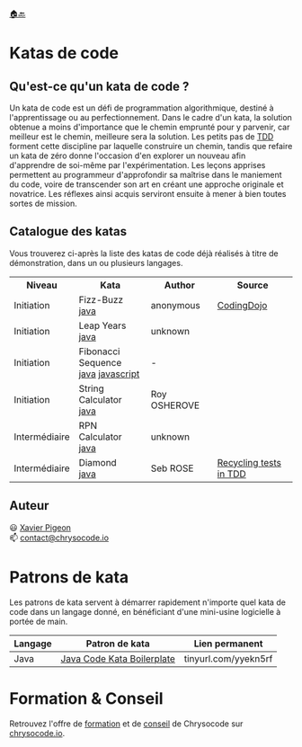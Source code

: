 [:house::back:](https://xavierpigeon.com)

# Katas de code

## Qu'est-ce qu'un kata de code ?

Un kata de code est un défi de programmation algorithmique, destiné à l'apprentissage ou au perfectionnement. Dans le cadre d'un kata, la solution obtenue a moins d'importance que le chemin emprunté pour y parvenir, car meilleur est le chemin, meilleure sera la solution. Les petits pas de [TDD](https://fr.wikipedia.org/wiki/Test_driven_development) forment cette discipline par laquelle construire un chemin, tandis que refaire un kata de zéro donne l'occasion d'en explorer un nouveau afin d'apprendre de soi-même par l'expérimentation. Les leçons apprises permettent au programmeur d'approfondir sa maîtrise dans le maniement du code, voire de transcender son art en créant une approche originale et novatrice. Les réflexes ainsi acquis serviront ensuite à mener à bien toutes sortes de mission.

## Catalogue des katas

Vous trouverez ci-après la liste des katas de code déjà réalisés à titre de démonstration, dans un ou plusieurs langages.

<table>
    <tr>
        <th>Niveau</th>
        <th>Kata</th>
        <th>Author</th>
        <th>Source</th>
    </tr>
    <tr>
        <td>Initiation</td>
        <td>
            Fizz-Buzz<br/>
            <a href="https://github.com/xapn/fizz-buzz-kata">java</a>
        </td>
        <td>anonymous</td>
        <td><a href="http://codingdojo.org/kata/FizzBuzz/">CodingDojo</a></td>
    </tr>
    <tr>
        <td>Initiation</td>
        <td>
            Leap Years<br/>
            <a href="https://github.com/xapn/leap-years-kata">java</a>
        </td>
        <td>unknown</td>
        <td></td>
    </tr>
    <tr>
        <td>Initiation</td>
        <td>
            Fibonacci Sequence<br/>
            <a href="">java</a> <a href="">javascript</a>
        </td>
        <td>-</td>
        <td></td>
    </tr>
    <tr>
        <td>Initiation</td>
        <td>
            String Calculator<br/>
            <a href="https://github.com/xapn/string-calculator-kata">java</a>
        </td>
        <td>Roy OSHEROVE</td>
        <td></td>
    </tr>
    <tr>
        <td>Intermédiaire</td>
        <td>
            RPN Calculator<br/>
            <a href="https://github.com/xapn/rpn-calculator-kata">java</a>
        </td>
        <td>unknown</td>
        <td></td>
    </tr>
    <tr>
        <td>Intermédiaire</td>
        <td>
            Diamond<br/>
            <a href="https://github.com/xapn/diamond-kata">java</a>
        </td>
        <td>Seb ROSE</td>
        <td><a href="http://claysnow.co.uk/recycling-tests-in-tdd/">Recycling tests in TDD</a></td>
    </tr>
</table>

## Auteur

:smiley: [Xavier Pigeon](https://xavierpigeon.com)  
:mailbox: [contact@chrysocode.io](mailto:contact@chrysocode.io)

# Patrons de kata

Les patrons de kata servent à démarrer rapidement n'importe quel kata de code dans un langage donné, en bénéficiant d'une mini-usine logicielle à portée de main.

Langage | Patron de kata | Lien permanent
------- | -------------- | --------------
Java    | [Java Code Kata Boilerplate](https://github.com/chrysocode/java-code-kata-boilerplate) | tinyurl.com/yyekn5rf

# Formation & Conseil

Retrouvez l'offre de [formation](https://chrysocode.io/formation.html) et de [conseil](https://chrysocode.io/conseil.html) de Chrysocode sur [chrysocode.io](https://chrysocode.io).

